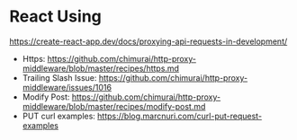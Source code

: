 # React Using 
<https://create-react-app.dev/docs/proxying-api-requests-in-development/>

* Https: <https://github.com/chimurai/http-proxy-middleware/blob/master/recipes/https.md>
* Trailing Slash Issue: <https://github.com/chimurai/http-proxy-middleware/issues/1016>
* Modify Post: <https://github.com/chimurai/http-proxy-middleware/blob/master/recipes/modify-post.md>
* PUT curl examples: <https://blog.marcnuri.com/curl-put-request-examples>
